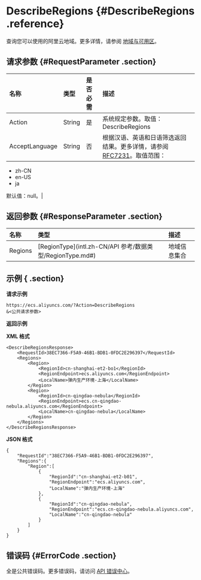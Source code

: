 # DescribeRegions {#DescribeRegions .reference}

查询您可以使用的阿里云地域。更多详情，请参阅 [地域与可用区](https://www.alibabacloud.com/help/doc-detail/40654.htm)。

## 请求参数 {#RequestParameter .section}

|名称|类型|是否必需|描述|
|:-|:-|:---|:-|
|Action|String|是|系统规定参数。取值：DescribeRegions|
|AcceptLanguage|String|否|根据汉语、英语和日语筛选返回结果。更多详情，请参阅 [RFC7231](https://tools.ietf.org/html/rfc7231)。取值范围：

-   zh-CN
-   en-US
-   ja

默认值：null。|

## 返回参数 {#ResponseParameter .section}

|名称|类型|描述|
|:-|:-|:-|
|Regions|[RegionType](intl.zh-CN/API 参考/数据类型/RegionType.md#)|地域信息集合|

## 示例 { .section}

**请求示例** 

```
https://ecs.aliyuncs.com/?Action=DescribeRegions
&<公共请求参数>
```

**返回示例** 

**XML 格式**

```
<DescribeRegionsResponse>
    <RequestId>38EC7366-F5A9-46B1-BDB1-0FDC2E296397</RequestId>
    <Regions>
        <Region>
            <RegionId>cn-shanghai-et2-bo1</RegionId>
            <RegionEndpoint>ecs.aliyuncs.com</RegionEndpoint>
            <LocalName>弹内生产环境-上海</LocalName>
        </Region>
        <Region>
            <RegionId>cn-qingdao-nebula</RegionId>
            <RegionEndpoint>ecs.cn-qingdao-nebula.aliyuncs.com</RegionEndpoint>
            <LocalName>cn-qingdao-nebula</LocalName>
        </Region>
    </Regions>
</DescribeRegionsResponse>
```

**JSON 格式** 

```
{
    "RequestId":"38EC7366-F5A9-46B1-BDB1-0FDC2E296397",
    "Regions":{
        "Region":[
            {
                "RegionId":"cn-shanghai-et2-b01",
                "RegionEndpoint":"ecs.aliyuncs.com",
                "LocalName":"弹内生产环境-上海"
            },
            {
                "RegionId":"cn-qingdao-nebula",
                "RegionEndpoint":"ecs.cn-qingdao-nebula.aliyuncs.com",
                "LocalName":"cn-qingdao-nebula"
            }
        ]
    }
}
```

## 错误码 {#ErrorCode .section}

全是公共错误码。更多错误码，请访问 [API 错误中心](https://error-center.alibabacloud.com/status/product/Ecs)。


